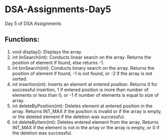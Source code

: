 # DSA-Assignments-Day5
Day 5 of DSA Assignments

## Functions:
1. void display(): Displays the array.
2. int linSearch(int): Conducts linear search on the array. Returns the position of element if found, else returns -1.
3. int binSearch(int): Conducts binary search on the array.
Returns the position of element if found, -1 is not found, or -2 if the array is not sorted.
4. int insertion(int): Inserts an element at entered position. Returns 0 for successful insertion, 1 if entered position is more than number of elements or less than 0, or -1 if number of elements is equal to size of array.
5. int deleteByPosition(int): Deletes element at entered position in the array. Returns INT_MAX if the position is invalid or if the array is empty, or the deleted element if the deletion was successful.
6. int deleteByItem(int): Deletes entered element from the array. Returns INT_MAX if the element is not in the array or the array is empty, or 0 if the deletion was successful. 
